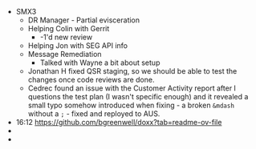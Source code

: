 - SMX3
	- DR Manager - Partial evisceration
	- Helping Colin with Gerrit
		- -1'd new review
	- Helping Jon with SEG API info
	- Message Remediation
		- Talked with Wayne a bit about setup
	- Jonathan H fixed QSR staging, so we should be able to test the changes once code reviews are done.
	- Cedrec found an issue with the Customer Activity report after I questions the test plan (I wasn't specific enough) and it revealed a small typo somehow introduced when fixing - a broken `&mdash` without a `;` - fixed and reployed to AUS.
- 16:12 https://github.com/bgreenwell/doxx?tab=readme-ov-file
-
-